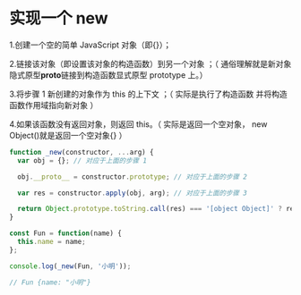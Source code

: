 # 实现一个 new

1.创建一个空的简单 JavaScript 对象（即{}）；

2.链接该对象（即设置该对象的构造函数）到另一个对象 ；（ 通俗理解就是新对象隐式原型**proto**链接到构造函数显式原型 prototype 上。）

3.将步骤 1 新创建的对象作为 this 的上下文 ；（ 实际是执行了构造函数 并将构造函数作用域指向新对象 ）

4.如果该函数没有返回对象，则返回 this。（ 实际是返回一个空对象， new Object()就是返回一个空对象{} ）

```js
function _new(constructor, ...arg) {
  var obj = {}; // 对应于上面的步骤 1

  obj.__proto__ = constructor.prototype; // 对应于上面的步骤 2

  var res = constructor.apply(obj, arg); // 对应于上面的步骤 3

  return Object.prototype.toString.call(res) === '[object Object]' ? res : obj; // 对应于上面的步骤 4
}

const Fun = function(name) {
  this.name = name;
};

console.log(_new(Fun, '小明'));

// Fun {name: "小明"}
```
